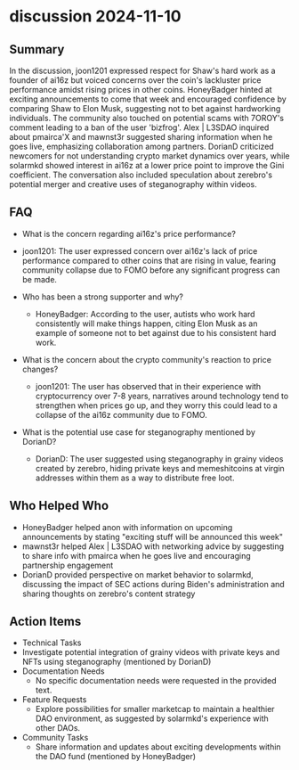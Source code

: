 # discussion 2024-11-10

## Summary

In the discussion, joon1201 expressed respect for Shaw's hard work as a founder of ai16z but voiced concerns over the coin's lackluster price performance amidst rising prices in other coins. HoneyBadger hinted at exciting announcements to come that week and encouraged confidence by comparing Shaw to Elon Musk, suggesting not to bet against hardworking individuals. The community also touched on potential scams with 7OROY's comment leading to a ban of the user 'bizfrog'. Alex | L3SDAO inquired about pmairca'X and mawnst3r suggested sharing information when he goes live, emphasizing collaboration among partners. DorianD criticized newcomers for not understanding crypto market dynamics over years, while solarmkd showed interest in ai16z at a lower price point to improve the Gini coefficient. The conversation also included speculation about zerebro's potential merger and creative uses of steganography within videos.

## FAQ

- What is the concern regarding ai16z's price performance?
- joon1201: The user expressed concern over ai16z's lack of price performance compared to other coins that are rising in value, fearing community collapse due to FOMO before any significant progress can be made.

- Who has been a strong supporter and why?

    - HoneyBadger: According to the user, autists who work hard consistently will make things happen, citing Elon Musk as an example of someone not to bet against due to his consistent hard work.

- What is the concern about the crypto community's reaction to price changes?

    - joon1201: The user has observed that in their experience with cryptocurrency over 7-8 years, narratives around technology tend to strengthen when prices go up, and they worry this could lead to a collapse of the ai16z community due to FOMO.

- What is the potential use case for steganography mentioned by DorianD?
    - DorianD: The user suggested using steganography in grainy videos created by zerebro, hiding private keys and memeshitcoins at virgin addresses within them as a way to distribute free loot.

## Who Helped Who

- HoneyBadger helped anon with information on upcoming announcements by stating "exciting stuff will be announced this week"
- mawnst3r helped Alex | L3SDAO with networking advice by suggesting to share info with pmairca when he goes live and encouraging partnership engagement
- DorianD provided perspective on market behavior to solarmkd, discussing the impact of SEC actions during Biden's administration and sharing thoughts on zerebro's content strategy

## Action Items

- Technical Tasks
- Investigate potential integration of grainy videos with private keys and NFTs using steganography (mentioned by DorianD)
- Documentation Needs
    - No specific documentation needs were requested in the provided text.
- Feature Requests
    - Explore possibilities for smaller marketcap to maintain a healthier DAO environment, as suggested by solarmkd's experience with other DAOs.
- Community Tasks
    - Share information and updates about exciting developments within the DAO fund (mentioned by HoneyBadger)
